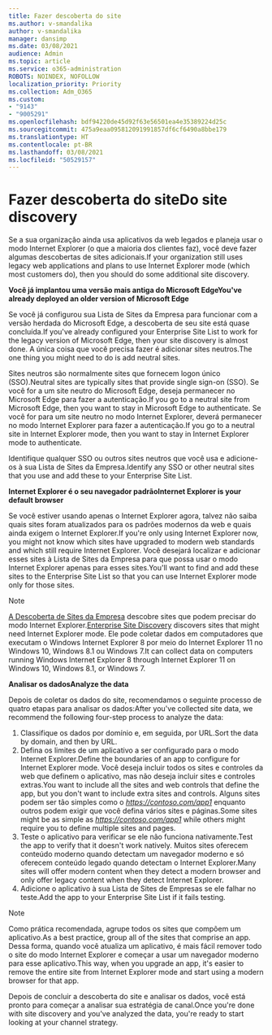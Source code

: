 ```yaml
---
title: Fazer descoberta do site
ms.author: v-smandalika
author: v-smandalika
manager: dansimp
ms.date: 03/08/2021
audience: Admin
ms.topic: article
ms.service: o365-administration
ROBOTS: NOINDEX, NOFOLLOW
localization_priority: Priority
ms.collection: Adm_O365
ms.custom:
- "9143"
- "9005291"
ms.openlocfilehash: bdf94220de45d92f63e56501ea4e35389224d25c
ms.sourcegitcommit: 475a9eaa095812091991857df6cf6490a8bbe179
ms.translationtype: HT
ms.contentlocale: pt-BR
ms.lasthandoff: 03/08/2021
ms.locfileid: "50529157"
---
```

# <a name="do-site-discovery"></a><span data-ttu-id="74c60-102">Fazer descoberta do site</span><span class="sxs-lookup"><span data-stu-id="74c60-102">Do site discovery</span></span>

<span data-ttu-id="74c60-103">Se a sua organização ainda usa aplicativos da web legados e planeja usar o modo Internet Explorer (o que a maioria dos clientes faz), você deve fazer algumas descobertas de sites adicionais.</span><span class="sxs-lookup"><span data-stu-id="74c60-103">If your organization still uses legacy web applications and plans to use Internet Explorer mode (which most customers do), then you should do some additional site discovery.</span></span>

<span data-ttu-id="74c60-104">**Você já implantou uma versão mais antiga do Microsoft Edge**</span><span class="sxs-lookup"><span data-stu-id="74c60-104">**You've already deployed an older version of Microsoft Edge**</span></span>

<span data-ttu-id="74c60-105">Se você já configurou sua Lista de Sites da Empresa para funcionar com a versão herdada do Microsoft Edge, a descoberta de seu site está quase concluída.</span><span class="sxs-lookup"><span data-stu-id="74c60-105">If you've already configured your Enterprise Site List to work for the legacy version of Microsoft Edge, then your site discovery is almost done.</span></span> <span data-ttu-id="74c60-106">A única coisa que você precisa fazer é adicionar sites neutros.</span><span class="sxs-lookup"><span data-stu-id="74c60-106">The one thing you might need to do is add neutral sites.</span></span>

<span data-ttu-id="74c60-107">Sites neutros são normalmente sites que fornecem logon único (SSO).</span><span class="sxs-lookup"><span data-stu-id="74c60-107">Neutral sites are typically sites that provide single sign-on (SSO).</span></span> <span data-ttu-id="74c60-108">Se você for a um site neutro do Microsoft Edge, deseja permanecer no Microsoft Edge para fazer a autenticação.</span><span class="sxs-lookup"><span data-stu-id="74c60-108">If you go to a neutral site from Microsoft Edge, then you want to stay in Microsoft Edge to authenticate.</span></span> <span data-ttu-id="74c60-109">Se você for para um site neutro no modo Internet Explorer, deverá permanecer no modo Internet Explorer para fazer a autenticação.</span><span class="sxs-lookup"><span data-stu-id="74c60-109">If you go to a neutral site in Internet Explorer mode, then you want to stay in Internet Explorer mode to authenticate.</span></span>

<span data-ttu-id="74c60-110">Identifique qualquer SSO ou outros sites neutros que você usa e adicione-os à sua Lista de Sites da Empresa.</span><span class="sxs-lookup"><span data-stu-id="74c60-110">Identify any SSO or other neutral sites that you use and add these to your Enterprise Site List.</span></span>

<span data-ttu-id="74c60-111">**Internet Explorer é o seu navegador padrão**</span><span class="sxs-lookup"><span data-stu-id="74c60-111">**Internet Explorer is your default browser**</span></span>

<span data-ttu-id="74c60-112">Se você estiver usando apenas o Internet Explorer agora, talvez não saiba quais sites foram atualizados para os padrões modernos da web e quais ainda exigem o Internet Explorer.</span><span class="sxs-lookup"><span data-stu-id="74c60-112">If you're only using Internet Explorer now, you might not know which sites have upgraded to modern web standards and which still require Internet Explorer.</span></span> <span data-ttu-id="74c60-113">Você desejará localizar e adicionar esses sites à Lista de Sites da Empresa para que possa usar o modo Internet Explorer apenas para esses sites.</span><span class="sxs-lookup"><span data-stu-id="74c60-113">You'll want to find and add these sites to the Enterprise Site List so that you can use Internet Explorer mode only for those sites.</span></span>

> [!NOTE]
> <span data-ttu-id="74c60-114">[A Descoberta de Sites da Empresa](https://docs.microsoft.com/internet-explorer/ie11-deploy-guide/collect-data-using-enterprise-site-discovery) descobre sites que podem precisar do modo Internet Explorer.</span><span class="sxs-lookup"><span data-stu-id="74c60-114">[Enterprise Site Discovery](https://docs.microsoft.com/internet-explorer/ie11-deploy-guide/collect-data-using-enterprise-site-discovery) discovers sites that might need Internet Explorer mode.</span></span> <span data-ttu-id="74c60-115">Ele pode coletar dados em computadores que executam o Windows Internet Explorer 8 por meio do Internet Explorer 11 no Windows 10, Windows 8.1 ou Windows 7.</span><span class="sxs-lookup"><span data-stu-id="74c60-115">It can collect data on computers running Windows Internet Explorer 8 through Internet Explorer 11 on Windows 10, Windows 8.1, or Windows 7.</span></span>

<span data-ttu-id="74c60-116">**Analisar os dados**</span><span class="sxs-lookup"><span data-stu-id="74c60-116">**Analyze the data**</span></span>

<span data-ttu-id="74c60-117">Depois de coletar os dados do site, recomendamos o seguinte processo de quatro etapas para analisar os dados:</span><span class="sxs-lookup"><span data-stu-id="74c60-117">After you've collected site data, we recommend the following four-step process to analyze the data:</span></span>
1. <span data-ttu-id="74c60-118">Classifique os dados por domínio e, em seguida, por URL.</span><span class="sxs-lookup"><span data-stu-id="74c60-118">Sort the data by domain, and then by URL.</span></span>
2. <span data-ttu-id="74c60-119">Defina os limites de um aplicativo a ser configurado para o modo Internet Explorer.</span><span class="sxs-lookup"><span data-stu-id="74c60-119">Define the boundaries of an app to configure for Internet Explorer mode.</span></span> <span data-ttu-id="74c60-120">Você deseja incluir todos os sites e controles da web que definem o aplicativo, mas não deseja incluir sites e controles extras.</span><span class="sxs-lookup"><span data-stu-id="74c60-120">You want to include all the sites and web controls that define the app, but you don't want to include extra sites and controls.</span></span> <span data-ttu-id="74c60-121">Alguns sites podem ser tão simples como o *https://contoso.com/app1* enquanto outros podem exigir que você defina vários sites e páginas.</span><span class="sxs-lookup"><span data-stu-id="74c60-121">Some sites might be as simple as *https://contoso.com/app1* while others might require you to define multiple sites and pages.</span></span>
3. <span data-ttu-id="74c60-122">Teste o aplicativo para verificar se ele não funciona nativamente.</span><span class="sxs-lookup"><span data-stu-id="74c60-122">Test the app to verify that it doesn't work natively.</span></span> <span data-ttu-id="74c60-123">Muitos sites oferecem conteúdo moderno quando detectam um navegador moderno e só oferecem conteúdo legado quando detectam o Internet Explorer.</span><span class="sxs-lookup"><span data-stu-id="74c60-123">Many sites will offer modern content when they detect a modern browser and only offer legacy content when they detect Internet Explorer.</span></span>
4. <span data-ttu-id="74c60-124">Adicione o aplicativo à sua Lista de Sites de Empresas se ele falhar no teste.</span><span class="sxs-lookup"><span data-stu-id="74c60-124">Add the app to your Enterprise Site List if it fails testing.</span></span>

> [!NOTE]
> <span data-ttu-id="74c60-125">Como prática recomendada, agrupe todos os sites que compõem um aplicativo.</span><span class="sxs-lookup"><span data-stu-id="74c60-125">As a best practice, group all of the sites that comprise an app.</span></span> <span data-ttu-id="74c60-126">Dessa forma, quando você atualiza um aplicativo, é mais fácil remover todo o site do modo Internet Explorer e começar a usar um navegador moderno para esse aplicativo.</span><span class="sxs-lookup"><span data-stu-id="74c60-126">This way, when you upgrade an app, it's easier to remove the entire site from Internet Explorer mode and start using a modern browser for that app.</span></span>

<span data-ttu-id="74c60-127">Depois de concluir a descoberta do site e analisar os dados, você está pronto para começar a analisar sua estratégia de canal.</span><span class="sxs-lookup"><span data-stu-id="74c60-127">Once you're done with site discovery and you've analyzed the data, you're ready to start looking at your channel strategy.</span></span>

